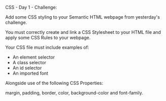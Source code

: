 CSS - Day 1 - Challenge:

Add some CSS styling to your Semantic HTML webpage from yesterday's challenge.

You must correctly create and link a CSS Stylesheet to your HTML file and apply some CSS Rules to your webpage.

Your CSS file must include examples of:

- An element selector
- A class selector
- An id selector
- An imported font

Alongside use of the following CSS Properties: 

margin, padding, border, color, background-color and font-family.